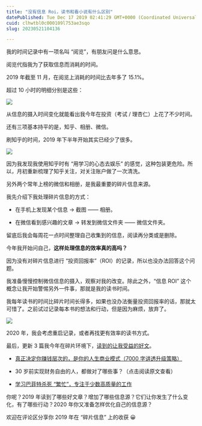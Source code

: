```yaml
---
title: "没有信息 Roi，读书和看小说有什么区别"
datePublished: Tue Dec 17 2019 02:41:29 GMT+0000 (Coordinated Universal Time)
cuid: clhwtbl0c000109l753ae3sqo
slug: 20230521104136

---
```


我的时间记录中有一项名叫 “阅览”，有朋友问是什么意思。

阅览代指我为了获取信息而消耗的时间。

2019 年截至 11 月，在阅览上消耗的时间比去年多了 15.1%。

超过 10 小时的明细分别是这些：

![](url)

从信息的摄入时间变化就能看出我今年在投资（考试 / 理杏仁）上花了不少时间。

还有三项基本持平的是，知乎、相册、微信。

刷知乎的时间，2019 年下半年开始其实已经少了很多。

![](url)

因为我发现我使用知乎时有 “用学习的心态去娱乐” 的感觉，这种包装更危险。所以，月初重新梳理了知乎关注，对关注账户做了一次清洗。

另外两个常年上榜的微信和相册，是我最重要的碎片信息来源。

我先介绍下我处理碎片信息的方式：

* 在手机上发现某个信息 -&gt; 截图 —— 相册。
    
* 在微信看到感兴趣的文章 -&gt; 转发到微信文件夹 —— 微信文件夹。
    

留底后我会每周花一点时间整理自己收集到的信息，阅读再分类或是删除。

今年我开始问自己，**这样处理信息的效率真的高吗？**

因为没有对碎片信息进行 “投资回报率”（ROI）的记录，所以也没办法回答这个问题。

我准备慢慢控制微信信息的摄入，观察对我的改变。除此之外，“信息 ROI” 这个概念让我开始警惕另外一件事，那就是我的读书时间。

我每年读书的时间比碎片时间长得多，如果也没办法衡量投资回报率的话，那就太可惜了。之前试过记录每本书的想法和行动，但是因为麻烦，放弃了。

![](url)

2020 年，我会考虑重启记录，或者再找更有效率的读书方式。

最后，更新 3 篇我今年在碎片环境下，[读到的让我受益的好文](http://mp.weixin.qq.com/s?__biz=MzI3MzU5MDA1OQ==&mid=2247485705&idx=1&sn=9a4beaad7f1cbe945da166bd6b9ff245&chksm=eb21bb4ddc56325bfb5060e30428cb368589b0472cd532217cf966e9353b61d5b959c9a93fd6&scene=21#wechat_redirect)。

* [真正决定你赚钱层次的，是你的人生商业模式（7000 字讲透升级策略）](https://mp.weixin.qq.com/s?__biz=MzU3MTc1MjE4OQ==&mid=2247488427&idx=1&sn=b08fd03b40ae4886b330fde51df332f2&chksm=fcda3839cbadb12f6e5fd64759fd8d56cfe657d08b447ff282217ca0ed537a85769d835e056c&mpshare=1&scene=21&srcid=0328BGgEHKx9u46xXj6PyYp4#wechat_redirect)
    
* 30 岁前实现财务自由的人，都做对了哪些事？（点击阅读原文查看）
    
* [学习巴菲特杀死 “繁忙”，专注于少数高质量的工作](https://mp.weixin.qq.com/s?__biz=MzA4MjE4OTE4MQ==&mid=2650437370&idx=1&sn=4aa688fcdb3c5df2d3157aa79f383cfb&chksm=878758e8b0f0d1fe6f53339d8aa1b7eacb7342769bb7e90e3081789992aa356ca88ad9e310f6&mpshare=1&scene=21&srcid=0729LO91BSr4BLwOUimSmfjE&sharer_sharetime=1564387761919&sharer_shareid=b3743ce17ce453c5c3693662cb367c06#wechat_redirect)
    

你呢？2019 年读到了哪些好文章？增加了哪些信息源？它们让你发生了什么变化，有了哪些行动？2020 年你又准备怎样优化自己的信息源？

欢迎在评论区分享你 2019 年在 “碎片信息” 上的收获 😀